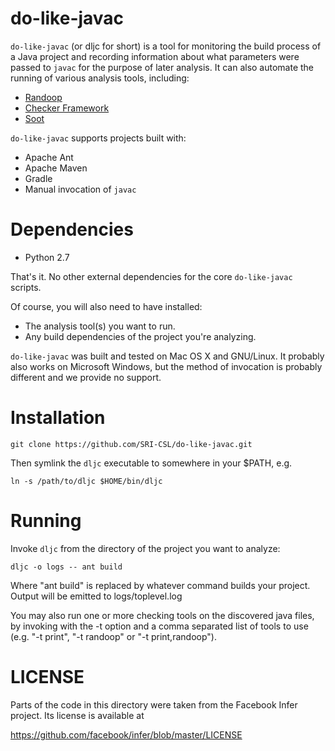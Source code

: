 do-like-javac
=============

`do-like-javac` (or dljc for short) is a tool for monitoring the build process of
a Java project and recording information about what parameters were passed to `javac`
for the purpose of later analysis. It can also automate the running of various
analysis tools, including:

* [Randoop](https://randoop.github.io/randoop/)
* [Checker Framework](http://types.cs.washington.edu/checker-framework/)
* [Soot](https://sable.github.io/soot/)

`do-like-javac` supports projects built with:

* Apache Ant
* Apache Maven
* Gradle
* Manual invocation of `javac`

Dependencies
============

* Python 2.7

That's it. No other external dependencies for the core `do-like-javac` scripts.

Of course, you will also need to have installed:

* The analysis tool(s) you want to run. 
* Any build dependencies of the project you're analyzing.

`do-like-javac` was built and tested on Mac OS X and GNU/Linux. It probably also
works on Microsoft Windows, but the method of invocation is probably different and
we provide no support.

Installation
============

    git clone https://github.com/SRI-CSL/do-like-javac.git

Then symlink the `dljc` executable to somewhere in your $PATH, e.g.

    ln -s /path/to/dljc $HOME/bin/dljc

Running
=======

Invoke `dljc` from the directory of the project you want to analyze:

    dljc -o logs -- ant build

Where "ant build" is replaced by whatever command builds your project. Output
will be emitted to logs/toplevel.log

You may also run one or more checking tools on the discovered java files, by
invoking with the -t option and a comma separated list of tools to use (e.g.
"-t print", "-t randoop" or "-t print,randoop").

LICENSE
=======

Parts of the code in this directory were taken from the Facebook Infer project.
Its license is available at

  https://github.com/facebook/infer/blob/master/LICENSE
